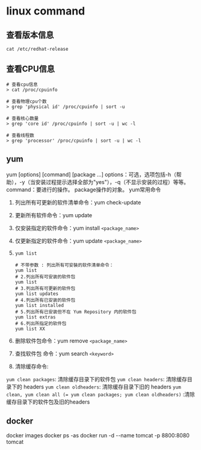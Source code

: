 # linux command

## 查看版本信息

`cat /etc/redhat-release`

## 查看CPU信息

```shell
# 查看cpu信息
> cat /proc/cpuinfo

# 查看物理cpu个数
> grep 'physical id' /proc/cpuinfo | sort -u

# 查看核心数量
> grep 'core id' /proc/cpuinfo | sort -u | wc -l

# 查看线程数
> grep 'processor' /proc/cpuinfo | sort -u | wc -l
```


## yum

yum [options] [command] [package ...]
options：可选，选项包括-h（帮助），-y（当安装过程提示选择全部为"yes"），-q（不显示安装的过程）等等。
command：要进行的操作。
package操作的对象。
yum常用命令

1. 列出所有可更新的软件清单命令：yum check-update
2. 更新所有软件命令：yum update
3. 仅安装指定的软件命令：yum install `<package_name>`
4. 仅更新指定的软件命令：yum update `<package_name>`
5. `yum list`

   ```shell
   # 不带参数 : 列出所有可安裝的软件清单命令：
   yum list
   # 2.列出所有可安装的软件包
   yum list
   # 3.列出所有可更新的软件包
   yum list updates
   # 4.列出所有已安装的软件包
   yum list installed
   # 5.列出所有已安装但不在 Yum Repository 内的软件包
   yum list extras
   # 6.列出所指定的软件包
   yum list XX
   ```

6. 删除软件包命令：yum remove `<package_name>`
7. 查找软件包 命令：yum search `<keyword>`
8. 清除缓存命令:

`yum clean packages`: 清除缓存目录下的软件包
`yum clean headers`: 清除缓存目录下的 headers
`yum clean oldheaders`: 清除缓存目录下旧的 headers
`yum clean, yum clean all (= yum clean packages; yum clean oldheaders)` :清除缓存目录下的软件包及旧的headers

## docker

docker images
docker ps -as
docker run -d --name tomcat -p 8800:8080 tomcat
